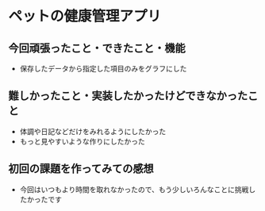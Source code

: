# ペットの健康管理アプリ

## 今回頑張ったこと・できたこと・機能
- 保存したデータから指定した項目のみをグラフにした

## 難しかったこと・実装したかったけどできなかったこと
- 体調や日記などだけをみれるようにしたかった
- もっと見やすいような作りにしたかった

## 初回の課題を作ってみての感想
- 今回はいつもより時間を取れなかったので、もう少しいろんなことに挑戦したかったです
